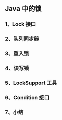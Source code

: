 ## Java 中的锁 <!--{docsify-ignore}-->

### 1、Lock 接口

### 2、队列同步器

### 3、重入锁

### 4、读写锁

### 5、LockSupport 工具

### 6、Condition 接口

### 7、小结
